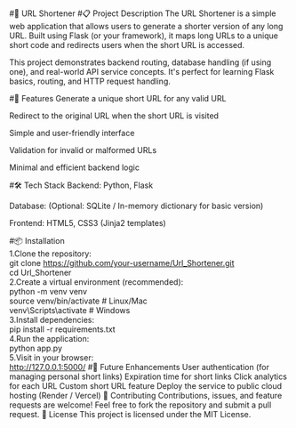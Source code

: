 #🔗 URL Shortener
#📋 Project Description
The URL Shortener is a simple web application that allows users to generate a shorter version of any long URL.
Built using Flask (or your framework), it maps long URLs to a unique short code and redirects users when the short URL is accessed.

This project demonstrates backend routing, database handling (if using one), and real-world API service concepts. It's perfect for learning Flask basics, routing, and HTTP request handling.

#🚀 Features
Generate a unique short URL for any valid URL

Redirect to the original URL when the short URL is visited

Simple and user-friendly interface

Validation for invalid or malformed URLs

Minimal and efficient backend logic

#🛠️ Tech Stack
Backend: Python, Flask

Database: (Optional: SQLite / In-memory dictionary for basic version)

Frontend: HTML5, CSS3 (Jinja2 templates)

#📦 Installation
<br>1.Clone the repository:<br>
git clone https://github.com/your-username/Url_Shortener.git<br>
cd Url_Shortener<br>
2.Create a virtual environment (recommended):<br>
python -m venv venv<br>
source venv/bin/activate  # Linux/Mac<br>
venv\Scripts\activate     # Windows<br>
3.Install dependencies:<br>
pip install -r requirements.txt<br>
4.Run the application:<br>
python app.py<br>
5.Visit in your browser:<br>
http://127.0.0.1:5000/
#🎯 Future Enhancements
User authentication (for managing personal short links)
Expiration time for short links
Click analytics for each URL
Custom short URL feature
Deploy the service to public cloud hosting (Render / Vercel)
🙌 Contributing
Contributions, issues, and feature requests are welcome!
Feel free to fork the repository and submit a pull request.
📄 License
This project is licensed under the MIT License.

